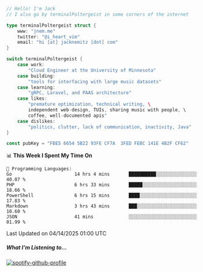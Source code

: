 ```go
// Hello! I'm Jack
// I also go by terminalPoltergeist in some corners of the internet

type terminalPoltergeist struct {
    www: "jnem.me"
    twitter: "@i_heart_vim"
    email: "hi [at] jacknemitz [dot] com"
}

switch terminalPoltergeist {
    case work:
        "Cloud Engineer at the University of Minnesota"
    case building:
        "tools for interfacing with large music datasets"
    case learning:
        "gRPC, Laravel, and PAAS architecture"
    case likes:
        "premature optimization, technical writing, \
        independent web-design, TUIs, sharing music with people, \
        coffee, well-documented apis"
    case dislikes:
        "politics, clutter, lack of communication, inactivity, Java"
}

const pubKey = "FBE5 6654 5B22 93FE CF7A  3FED FEBC 141E 4B2F CF62"
```

<!--START_SECTION:waka-->
📊 **This Week I Spent My Time On** 

```text
💬 Programming Languages: 
Go                       14 hrs 4 mins       ██████████░░░░░░░░░░░░░░░   40.07 % 
PHP                      6 hrs 33 mins       █████░░░░░░░░░░░░░░░░░░░░   18.66 % 
PowerShell               6 hrs 15 mins       ████░░░░░░░░░░░░░░░░░░░░░   17.83 % 
Markdown                 3 hrs 43 mins       ███░░░░░░░░░░░░░░░░░░░░░░   10.60 % 
JSON                     41 mins             ░░░░░░░░░░░░░░░░░░░░░░░░░   01.99 % 
```


 Last Updated on 04/14/2025 01:00 UTC
<!--END_SECTION:waka-->

##### What I'm Listening to...

[![spotify-github-profile](https://jnem.me/listening-item?maxAge=2592000)](https://jnem.me/listening)
